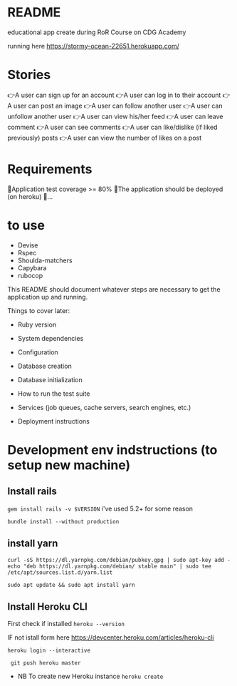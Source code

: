 # README

educational app create during RoR Course on CDG Academy

running here https://stormy-ocean-22651.herokuapp.com/

# Stories

👉A user can sign up for an account
👉A user can log in to their account
👉A user can post an image
👉A user can follow another user
👉A user can unfollow another user
👉A user can view his/her feed
👉A user can leave comment
👉A user can see comments
👉A user can like/dislike (if liked previously) posts
👉A user can view the number of likes on a post

# Requirements
🤜Application test coverage >= 80%
🤜The application should be deployed (on heroku)
🤜…

# to use

* Devise
* Rspec
* Shoulda-matchers
* Capybara
* rubocop


This README should document whatever steps are necessary to get the
application up and running.

Things to cover later:

* Ruby version

* System dependencies

* Configuration

* Database creation

* Database initialization

* How to run the test suite

* Services (job queues, cache servers, search engines, etc.)

* Deployment instructions



# Development env indstructions (to setup new machine)

## Install rails
`gem install rails -v $VERSION`
 i've used 5.2+ for some reason

`bundle install --without production`

## install yarn

`curl -sS https://dl.yarnpkg.com/debian/pubkey.gpg | sudo apt-key add -`
`echo "deb https://dl.yarnpkg.com/debian/ stable main" | sudo tee /etc/apt/sources.list.d/yarn.list`

`sudo apt update && sudo apt install yarn`

## Install Heroku CLI
First check if installed `heroku --version`

IF not istall form here https://devcenter.heroku.com/articles/heroku-cli

`heroku login --interactive`

` git push heroku master`

* NB To create new Heroku instance `heroku create`

